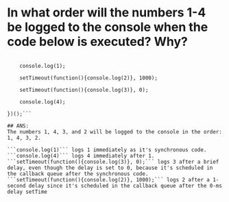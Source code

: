 # In what order will the numbers 1-4 be logged to the console when the code below is executed? Why?

```(function() {

    console.log(1); 

    setTimeout(function(){console.log(2)}, 1000); 

    setTimeout(function(){console.log(3)}, 0); 

    console.log(4);

})();```

## ANS:
The numbers 1, 4, 3, and 2 will be logged to the console in the order: 1, 4, 3, 2.

```console.log(1)``` logs 1 immediately as it's synchronous code.
```console.log(4)``` logs 4 immediately after 1.
```setTimeout(function(){console.log(3)}, 0);``` logs 3 after a brief delay, even though the delay is set to 0, because it's scheduled in the callback queue after the synchronous code.
```setTimeout(function(){console.log(2)}, 1000);``` logs 2 after a 1-second delay since it's scheduled in the callback queue after the 0-ms delay setTime
